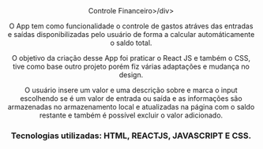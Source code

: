  <div align="center" >Controle Financeiro>/div>


O App tem como funcionalidade o controle de gastos atráves das entradas e saídas disponibilizadas pelo usuário de forma a calcular automáticamente o saldo total.

O objetivo da criação desse App foi praticar o React JS e também o CSS, tive como base outro projeto porém fiz várias adaptações e mudança no design. 



O usuário insere um valor e uma descrição sobre e marca o input escolhendo se é um valor de entrada ou saída e as informações são armazenadas no armazenamento local e atualizadas na página com o saldo restante e também é possível excluir o valor adicionado. 

### Tecnologias utilizadas: HTML, REACTJS, JAVASCRIPT E CSS.
